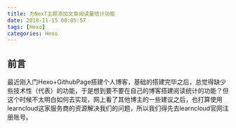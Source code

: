 ```yaml
---
title: 为NexT主题添加文章阅读量统计功能
date: 2018-11-15 00:05:57
tags: [Hexo]
categories: Hexo
---
```

## 前言

最近刚入门Hexo+GithubPage搭建个人博客，基础的搭建完毕之后，总觉得缺少些技术性（代表）的功能，于是想到要不要在自己的博客搭建阅读统计的功能？但这个时候不太明白如何去实现，网上看了其他博主的一些建议之后，也打算使用learncloud这家服务商的资源解决我们的问题，所以我们得先去learncloud官网注册账号。
<!-- more -->